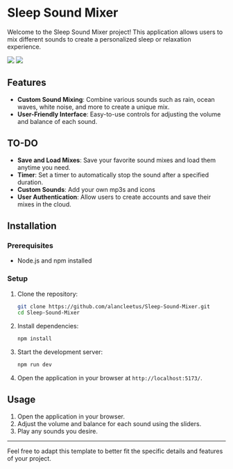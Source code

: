 # Sleep Sound Mixer

Welcome to the Sleep Sound Mixer project! This application allows users to mix different sounds to create a personalized sleep or relaxation experience.

<img src="https://img.shields.io/badge/react%20-%2320232a.svg?&style=for-the-badge&logo=react&logoColor=%2361DAFB"/> <img src="https://img.shields.io/badge/JavaScript-323330?style=for-the-badge&logo=javascript&logoColor=F7DF1E"/>
## Features

- **Custom Sound Mixing**: Combine various sounds such as rain, ocean waves, white noise, and more to create a unique mix.
- **User-Friendly Interface**: Easy-to-use controls for adjusting the volume and balance of each sound.

## TO-DO
- **Save and Load Mixes**: Save your favorite sound mixes and load them anytime you need.
- **Timer**: Set a timer to automatically stop the sound after a specified duration.
- **Custom Sounds**: Add your own mp3s and icons
- **User Authentication**: Allow users to create accounts and save their mixes in the cloud.

## Installation

### Prerequisites

- Node.js and npm installed

### Setup

1. Clone the repository:
    ```sh
    git clone https://github.com/alancleetus/Sleep-Sound-Mixer.git
    cd Sleep-Sound-Mixer
    ```

2. Install dependencies:
    ```sh
    npm install
    ```

3. Start the development server:
    ```sh
    npm run dev
    ```

4. Open the application in your browser at `http://localhost:5173/`.

## Usage

1. Open the application in your browser.
2. Adjust the volume and balance for each sound using the sliders.
3. Play any sounds you desire.
 
 
---
Feel free to adapt this template to better fit the specific details and features of your project.
